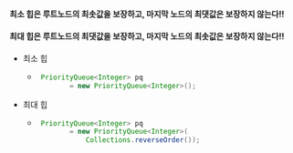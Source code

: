 #### 최소 힙은 루트노드의 최솟값을 보장하고, 마지막 노드의 최댓값은 보장하지 않는다!!
#### 최대 힙은 루트노드의 최댓값을 보장하고, 마지막 노드의 최솟값은 보장하지 않는다!!

- 최소 힙
  - ```java
     PriorityQueue<Integer> pq
            = new PriorityQueue<Integer>();
    ```
    
- 최대 힙
  - ```java
     PriorityQueue<Integer> pq
            = new PriorityQueue<Integer>(
                Collections.reverseOrder());
    ```
